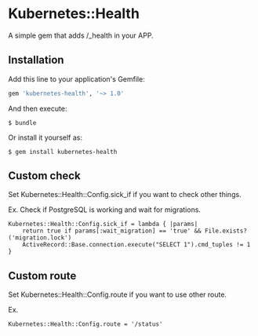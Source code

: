 # Kubernetes::Health

A simple gem that adds /_health in your APP.

## Installation

Add this line to your application's Gemfile:

```ruby
gem 'kubernetes-health', '~> 1.0'
```

And then execute:

    $ bundle

Or install it yourself as:

    $ gem install kubernetes-health

## Custom check

Set Kubernetes::Health::Config.sick_if if you want to check other things.

Ex. Check if PostgreSQL is working and wait for migrations.
```
Kubernetes::Health::Config.sick_if = lambda { |params|
    return true if params[:wait_migration] == 'true' && File.exists?('migration.lock')
    ActiveRecord::Base.connection.execute("SELECT 1").cmd_tuples != 1
}
```

## Custom route

Set Kubernetes::Health::Config.route if you want to use other route.

Ex.
```
Kubernetes::Health::Config.route = '/status'
```